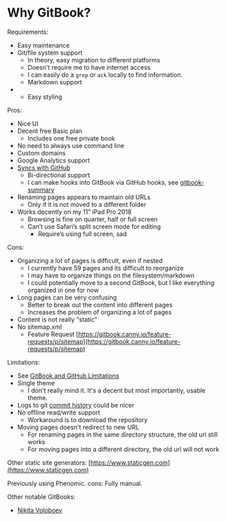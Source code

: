 # Why GitBook?

Requirements:

* Easy maintenance
* Git/file system support
  * In theory, easy migration to different platforms
  * Doesn't require me to have internet access
  * I can easily do a `grep` or `ack` locally to find information.
  * Markdown support
* * Easy styling

Pros:

* Nice UI
* Decent free Basic plan
  * Includes one free private book
* No need to always use command line
* Custom domains
* Google Analytics support
* [Syncs with GitHub](https://docs.gitbook.com/integrations/github)
  * Bi-directional support
  * I can make hooks into GitBook via GitHub hooks, see [gitbook-summary](https://github.com/aizatto/gitbook-summary)
* Renaming pages appears to maintain old URLs
  * Only if it is not moved to a different folder
* Works decently on my 11” iPad Pro 2018
  * Browsing is fine on quarter, half or full screen
  * Can’t use Safari’s split screen mode for editing
    * Require’s using full screen, sad

Cons:

* Organizing a lot of pages is difficult, even if nested
  * I currently have 59 pages and its difficult to reorganize
  * I may have to organize things on the filesystem/markdown
  * I could potentially move to a second GitBook, but I like everything organized in one for now
* Long pages can be very confusing
  * Better to break out the content into different pages
  * Increases the problem of organizing a lot of pages
* Content is not really "static"
* No sitemap.xml
  * Feature Request [https://gitbook.canny.io/feature-requests/p/sitemap](https://gitbook.canny.io/feature-requests/p/sitemap)

Limitations:

* See [GitBook and GitHub Limitations](https://docs.gitbook.com/integrations/github/limitations)
* Single theme
  * I don't really mind it. It's a decent but most importantly, usable theme.
* Logs to git [commit history](https://github.com/aizatto/gitbook-public/commits/master) could be nicer
* No offline read/write support
  * Workaround is to download the repository
* Moving pages doesn't redirect to new URL
  * For renaming pages in the same directory structure, the old url still works
  * For moving pages into a different directory, the old url will not work

Other static site generators: [https://www.staticgen.com](https://www.staticgen.com)

Previously using Phenomic. cons: Fully manual.

Other notable GitBooks:

* [Nikita Voloboev](https://wiki.nikitavoloboev.xyz/)

